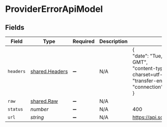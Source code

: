 # ProviderErrorApiModel


## Fields

| Field                                                                                                                                                 | Type                                                                                                                                                  | Required                                                                                                                                              | Description                                                                                                                                           | Example                                                                                                                                               |
| ----------------------------------------------------------------------------------------------------------------------------------------------------- | ----------------------------------------------------------------------------------------------------------------------------------------------------- | ----------------------------------------------------------------------------------------------------------------------------------------------------- | ----------------------------------------------------------------------------------------------------------------------------------------------------- | ----------------------------------------------------------------------------------------------------------------------------------------------------- |
| `headers`                                                                                                                                             | [shared.Headers](../../../sdk/models/shared/headers.md)                                                                                               | :heavy_minus_sign:                                                                                                                                    | N/A                                                                                                                                                   | {<br/>"date": "Tue, 02 Apr 2024 13:52:01 GMT",<br/>"content-type": "application/json; charset=utf-8",<br/>"transfer-encoding": "chunked",<br/>"connection": "close"<br/>} |
| `raw`                                                                                                                                                 | [shared.Raw](../../../sdk/models/shared/raw.md)                                                                                                       | :heavy_minus_sign:                                                                                                                                    | N/A                                                                                                                                                   |                                                                                                                                                       |
| `status`                                                                                                                                              | *number*                                                                                                                                              | :heavy_minus_sign:                                                                                                                                    | N/A                                                                                                                                                   | 400                                                                                                                                                   |
| `url`                                                                                                                                                 | *string*                                                                                                                                              | :heavy_minus_sign:                                                                                                                                    | N/A                                                                                                                                                   | https://api.someprovider.com/v1/endpoint                                                                                                              |